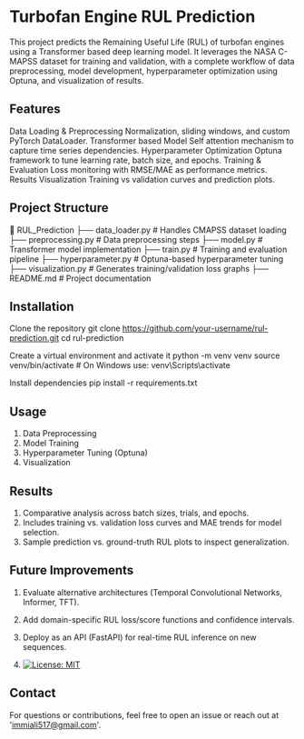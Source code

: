 # Turbofan Engine RUL Prediction

This project predicts the Remaining Useful Life (RUL) of turbofan engines using a Transformer based deep learning model.
It leverages the NASA C-MAPSS dataset for training and validation, with a complete workflow of data preprocessing, model development, hyperparameter optimization using Optuna, and visualization of results.

## Features
Data Loading & Preprocessing  Normalization, sliding windows, and custom PyTorch DataLoader.
Transformer based Model  Self attention mechanism to capture time series dependencies.
Hyperparameter Optimization  Optuna framework to tune learning rate, batch size, and epochs.
Training & Evaluation  Loss monitoring with RMSE/MAE as performance metrics.
Results Visualization  Training vs validation curves and prediction plots.

## Project Structure

📂 RUL_Prediction ├── data_loader.py # Handles CMAPSS dataset loading ├── preprocessing.py # Data preprocessing steps ├── model.py # Transformer model implementation ├── train.py # Training and evaluation pipeline ├── hyperparameter.py # Optuna-based hyperparameter tuning ├── visualization.py # Generates training/validation loss graphs ├── README.md # Project documentation

## Installation

Clone the repository git clone https://github.com/your-username/rul-prediction.git cd rul-prediction

Create a virtual environment and activate it python -m venv venv source venv/bin/activate # On Windows use: venv\Scripts\activate

Install dependencies pip install -r requirements.txt

## Usage

1) Data Preprocessing
2) Model Training
3) Hyperparameter Tuning (Optuna)
4) Visualization

## Results

1) Comparative analysis across batch sizes, trials, and epochs.
2) Includes training vs. validation loss curves and MAE trends for model selection.
3) Sample prediction vs. ground-truth RUL plots to inspect generalization.


## Future Improvements

1) Evaluate alternative architectures (Temporal Convolutional Networks, Informer, TFT).
2) Add domain-specific RUL loss/score functions and confidence intervals.
3) Deploy as an API (FastAPI) for real-time RUL inference on new sequences.

4) [![License: MIT](https://img.shields.io/badge/License-MIT-yellow.svg)](LICENSE)

## Contact

For questions or contributions, feel free to open an issue or reach out at 'immiali517@gmail.com'.



